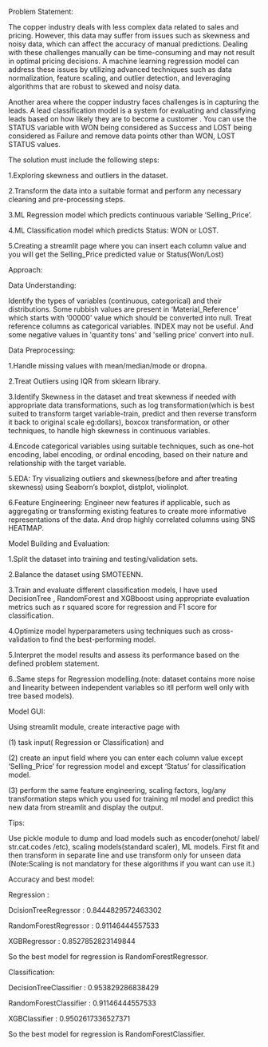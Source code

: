 Problem Statement:

The copper industry deals with less complex data related to sales and pricing. However, this data may suffer from issues such as skewness and noisy data, which can affect the accuracy of manual predictions. Dealing with these challenges manually can be time-consuming and may not result in optimal pricing decisions. A machine learning regression model can address these issues by utilizing advanced techniques such as data normalization, feature scaling, and outlier detection, and leveraging algorithms that are robust to skewed and noisy data.

Another area where the copper industry faces challenges is in capturing the leads. A lead classification model is a system for evaluating and classifying leads based on how likely they are to become a customer . You can use the STATUS variable with WON being considered as Success and LOST being considered as Failure and remove data points other than WON, LOST STATUS values.

The solution must include the following steps:

1.Exploring skewness and outliers in the dataset.

2.Transform the data into a suitable format and perform any necessary cleaning and pre-processing steps.

3.ML Regression model which predicts continuous variable ‘Selling_Price’.

4.ML Classification model which predicts Status: WON or LOST.

5.Creating a streamlit page where you can insert each column value and you will get the Selling_Price predicted value or Status(Won/Lost)

Approach: 

Data Understanding: 

Identify the types of variables (continuous, categorical) and their distributions. Some rubbish values are present in ‘Material_Reference’ which starts with ‘00000’ value which should be converted into null. Treat reference columns as categorical variables. INDEX may not be useful. And some negative values in 'quantity tons' and 'selling price' convert into null.

Data Preprocessing: 

1.Handle missing values with mean/median/mode or dropna.

2.Treat Outliers using IQR  from sklearn library.

3.Identify Skewness in the dataset and treat skewness if needed with appropriate data transformations, such as log transformation(which is best suited to transform target variable-train, predict and then reverse transform it back to original scale eg:dollars), boxcox transformation, or other techniques, to handle high skewness in continuous variables.

4.Encode categorical variables using suitable techniques, such as one-hot encoding, label encoding, or ordinal encoding, based on their nature and relationship with the target variable.

5.EDA: Try visualizing outliers and skewness(before and after treating skewness) using Seaborn’s boxplot, distplot, violinplot.

6.Feature Engineering: Engineer new features if applicable, such as aggregating or transforming existing features to create more informative representations of the data. And drop highly correlated columns using SNS HEATMAP.

Model Building and Evaluation:

1.Split the dataset into training and testing/validation sets. 

2.Balance the dataset using SMOTEENN.

3.Train and evaluate different classification models, I have used DecisionTree , RandomForest and XGBboost using appropriate evaluation metrics such as r squared score  for regression and  F1 score for classification.

4.Optimize model hyperparameters using techniques such as cross-validation  to find the best-performing model.

5.Interpret the model results and assess its performance based on the defined problem statement.

6..Same steps for Regression modelling.(note: dataset contains more noise and linearity between independent variables so itll perform well only with tree based models).

Model GUI: 

Using streamlit module, create interactive page with

   (1) task input( Regression or Classification) and 
   
   (2) create an input field where you can enter each column value except ‘Selling_Price’ for regression model and  except ‘Status’ for classification model. 
   
   (3) perform the same feature engineering, scaling factors, log/any transformation steps which you used for training ml model and predict this new data from streamlit and display the output.
   
Tips: 

Use pickle module to dump and load models such as encoder(onehot/ label/ str.cat.codes /etc), scaling models(standard scaler), ML models. First fit and then transform in separate line and use transform only for unseen data (Note:Scaling is not mandatory for these algorithms if you want can use it.)

Accuracy and best model:

Regression :

  DcisionTreeRegressor :  0.8444829572463302

  RandomForestRegressor : 0.91146444557533

  XGBRegressor : 0.8527852823149844
  
  So the best model for regression is RandomForestRegressor.
  
Classification:
  
   DecisionTreeClassifier :  0.953829286838429

   RandomForestClassifier : 0.91146444557533

   XGBClassifier : 0.9502617336527371
  
  So the best model for regression is RandomForestClassifier.

  


